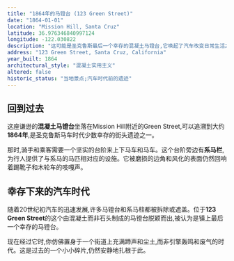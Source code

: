 ```yaml
---
title: "1864年的马镫台 (123 Green Street)"
date: "1864-01-01"
location: "Mission Hill, Santa Cruz"
latitude: 36.976346840997124
longitude: -122.030822
description: "这可能是圣克鲁斯最后一个幸存的混凝土马镫台,它唤起了汽车改变日常生活之前马车时代的回忆。"
address: "123 Green Street, Santa Cruz, California"
year_built: 1864
architectural_style: "混凝土实用主义"
altered: false
historic_status: "当地景点;汽车时代前的遗迹"
---
```


## 回到过去

这座谦逊的**混凝土马镫台**坐落在Mission Hill附近的Green Street,可以追溯到大约**1864年**,是圣克鲁斯马车时代少数幸存的街头遗迹之一。

那时,骑手和乘客需要一个坚实的台阶来上下马车和马车。这个台阶旁边有**系马栏**,为行人提供了与系马的马匹相对应的设施。它被磨损的边角和风化的表面仍然回响着踢靴子和木轮车的吱嘎声。

## 幸存下来的汽车时代

随着20世纪初汽车的迅速发展,许多马镫台和系马柱都被拆除或遮盖。位于**123 Green Street**的这个由混凝土而非石头制成的马镫台脱颖而出,被认为是镇上最后一个幸存的马镫台。

现在经过它时,你仿佛置身于一个街道上充满蹄声和尘土,而非引擎轰鸣和废气的时代。这是过去的一个小小碎片,仍然安静地扎根于此。